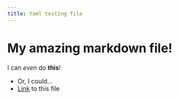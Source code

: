 ```yaml
---
title: Yaml testing file
---
```


# My amazing markdown file!

I can _even_ do **this**!

- Or, I could...
- [Link](page.md) to this file
